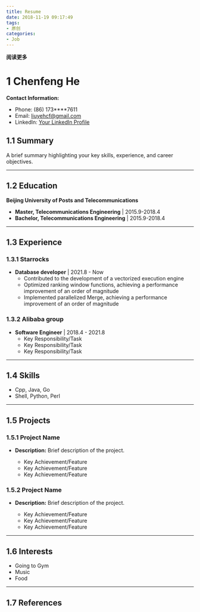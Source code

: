 ```yaml
---
title: Resume
date: 2018-11-19 09:17:49
tags: 
- 原创
categories: 
- Job
---
```


**阅读更多**

<!--more-->

# 1 Chenfeng He

**Contact Information:**

* Phone: (86) 173****7611
* Email: liuyehcf@gmail.com
* LinkedIn: [Your LinkedIn Profile](https://www.linkedin.com/in/yourprofile/)

## 1.1 Summary

A brief summary highlighting your key skills, experience, and career objectives.

---

## 1.2 Education

**Beijing University of Posts and Telecommunications**

*  **Master, Telecommunications Engineering** | 2015.9-2018.4
*  **Bachelor, Telecommunications Engineering** | 2015.9-2018.4

---

## 1.3 Experience

### 1.3.1 Starrocks

* **Database developer** | 2021.8 - Now
   * Contributed to the development of a vectorized execution engine
   * Optimized ranking window functions, achieving a performance improvement of an order of magnitude
   * Implemented parallelized Merge, achieving a performance improvement of an order of magnitude

### 1.3.2 Alibaba group

* **Software Engineer** | 2018.4 - 2021.8
   * Key Responsibility/Task
   * Key Responsibility/Task
   * Key Responsibility/Task

---

## 1.4 Skills

- Cpp, Java, Go
- Shell, Python, Perl

---

## 1.5 Projects

### 1.5.1 Project Name

- **Description:**
  Brief description of the project.

   - Key Achievement/Feature
   - Key Achievement/Feature
   - Key Achievement/Feature

### 1.5.2 Project Name

- **Description:**
  Brief description of the project.

   - Key Achievement/Feature
   - Key Achievement/Feature
   - Key Achievement/Feature

---

## 1.6 Interests

- Going to Gym
- Music
- Food

---

## 1.7 References

